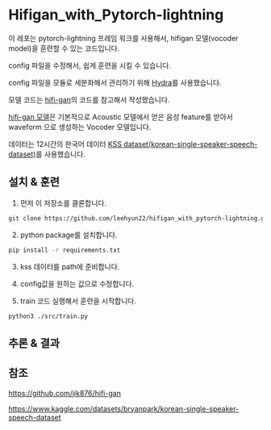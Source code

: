 # Hifigan_with_Pytorch-lightning

이 레포는 pytorch-lightning 프레임 워크를 사용해서, hifigan 모델(vocoder model)을 훈련할 수 있는 코드입니다.

config 파일을 수정해서, 쉽게 훈련을 시킬 수 있습니다.

config 파일을 모듈로 세분화해서 관리하기 위해 [Hydra](https://hydra.cc/docs/intro/)를 사용했습니다.

모델 코드는 [hifi-gan](https://github.com/jik876/hifi-gan)의 코드를 참고해서 작성했습니다.

[hifi-gan 모델](https://arxiv.org/abs/2010.05646)은 기본적으로 Acoustic 모델에서 얻은 음성 feature를 받아서 waveform 으로 생성하는 Vocoder 모델입니다.

데이터는 12시간의 한국어 데이터 [KSS dataset(korean-single-speaker-speech-dataset)](https://www.kaggle.com/datasets/bryanpark/korean-single-speaker-speech-dataset)를 사용했습니다.



## 설치 & 훈련

1. 먼저 이 저장소를 클론합니다.

```bash
git clone https://github.com/leehyun22/hifigan_with_pytorch-lightning.git

```
2. python package를 설치합니다.

```bash
pip install -r requirements.txt
```
3. kss 데이터를 path에 준비합니다.

4. config값을 원하는 값으로 수정합니다.

5. train 코드 실행해서 훈련을 시작합니다.

```bash
python3 ./src/train.py
```

## 추론 & 결과



## 참조
https://github.com/jik876/hifi-gan

https://www.kaggle.com/datasets/bryanpark/korean-single-speaker-speech-dataset
